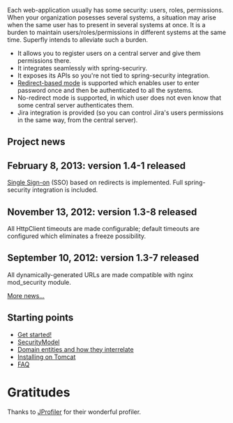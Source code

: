 Each web-application usually has some security: users, roles, permissions. When your organization posesses several systems, a situation may arise when the same user has to present in several systems at once. It is a burden to maintain users/roles/permissions in different systems at the same time. Superfly intends to alleviate such a burden.

  * It allows you to register users on a central server and give them permissions there.
  * It integrates seamlessly with spring-securiry.
  * It exposes its APIs so you're not tied to spring-security integration.
  * [Redirect-based mode](SingleSignOn.md) is supported which enables user to enter password once and then be  authenticated to all the systems.
  * No-redirect mode is supported, in which user does not even know that some central server authenticates them.
  * Jira integration is provided (so you can control Jira's users permissions in the same way, from the central server).

## Project news ##

## February 8, 2013: version 1.4-1 released ##

[Single Sign-on](SingleSignOn.md) (SSO) based on redirects is implemented. Full spring-security integration is included.

## November 13, 2012: version 1.3-8 released ##

All HttpClient timeouts are made configurable; default timeouts are configured which eliminates a freeze possibility.

## September 10, 2012: version 1.3-7 released ##

All dynamically-generated URLs are made compatible with nginx mod\_security module.

[More news...](ProjectNews.md)

## Starting points ##

  * [Get started!](GettingStarted.md)
  * [SecurityModel](SecurityModel.md)
  * [Domain entities and how they interrelate](DomainModel.md)
  * [Installing on Tomcat](IntallOnTomcat.md)
  * [FAQ](FAQ.md)

# Gratitudes #

Thanks to [JProfiler](http://www.ej-technologies.com/products/jprofiler/overview.html) for their wonderful profiler.